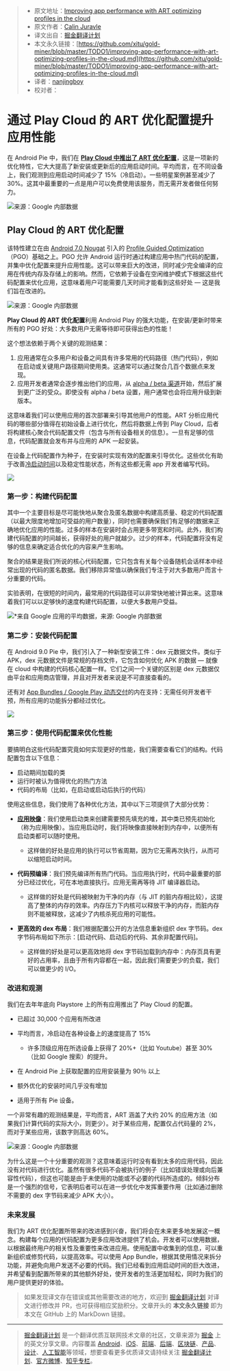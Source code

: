 > * 原文地址：[Improving app performance with ART optimizing profiles in the cloud](https://android-developers.googleblog.com/2019/04/improving-app-performance-with-art.html)
> * 原文作者：[Calin Juravle](https://android-developers.googleblog.com/2019/04/improving-app-performance-with-art.html)
> * 译文出自：[掘金翻译计划](https://github.com/xitu/gold-miner)
> * 本文永久链接：[https://github.com/xitu/gold-miner/blob/master/TODO1/improving-app-performance-with-art-optimizing-profiles-in-the-cloud.md](https://github.com/xitu/gold-miner/blob/master/TODO1/improving-app-performance-with-art-optimizing-profiles-in-the-cloud.md)
> * 译者：[nanjingboy](https://github.com/nanjingboy)
> * 校对者：

# 通过 Play Cloud 的 ART 优化配置提升应用性能

在 Android Pie 中，我们在 **[Play Cloud 中推出了 ART 优化配置](https://youtu.be/Yi9-BqUxsno?list=PLWz5rJ2EKKc9Gq6FEnSXClhYkWAStbwlC&t=985)**，这是一项新的优化特性，它大大提高了新安装或更新后的应用启动时间。平均而言，在不同设备上，我们观测到应用启动时间减少了 15%（冷启动）。一些明星案例甚至减少了 30%。这其中最重要的一点是用户可以免费使用该服务，而无需开发者做任何努力。

![来源：Google 内部数据](https://2.bp.blogspot.com/-J__2yBAq9SA/XJ6pHDtWtJI/AAAAAAAAHXw/xOQySRneEdQcfgIMXRsZVErzXN1y9yJgwCLcBGAs/s1600/image3.png)

## Play Cloud 的 ART 优化配置

该特性建立在由 [Android 7.0 Nougat](https://www.youtube.com/watch?v=fwMM6g7wpQ8) 引入的 [Profile Guided Optimization](https://source.android.com/devices/tech/dalvik/jit-compiler)（PGO）基础之上。PGO 允许 Android 运行时通过构建应用中热门代码的配置，并集中优化配置来提升应用性能。这可以带来巨大的改进，同时减少完全编译的应用在传统内存及存储上的影响。然而，它依赖于设备在空闲维护模式下根据这些代码配置来优化应用，这意味着用户可能需要几天时间才能看到这些好处 — 这是我们旨在改进的。

![来源：Google 内部数据](https://2.bp.blogspot.com/-6_ScCr79y7g/XJ6pSVfm7zI/AAAAAAAAHX0/PCTBWrbT4e87__cjtS07gE7eZetNvnQ-QCLcBGAs/s1600/image1.png)

**Play Cloud 的 ART 优化配置**利用 Android Play 的强大功能，在安装/更新时带来所有的 PGO 好处：大多数用户无需等待即可获得出色的性能！

这个想法依赖于两个关键的观测结果：

1. 应用通常在众多用户和设备之间具有许多常用的代码路径（热门代码），例如在启动或关键用户路径期间使用类。这通常可以通过聚合几百个数据点来发现。
2. 应用开发者通常会逐步推出他们的应用，从 [alpha / beta 渠道](https://support.google.com/googleplay/android-developer/answer/3131213?hl=en)开始，然后扩展到更广泛的受众。即使没有 alpha / beta 设置，用户通常也会将应用升级到新版本。

这意味着我们可以使用应用的首次部署来引导其他用户的性能。ART 分析应用代码的哪些部分值得在初始设备上进行优化，然后将数据上传到 Play Cloud，后者将构建核心聚合代码配置文件（包含与所有设备相关的信息）。一旦有足够的信息，代码配置就会发布并与应用的 APK 一起安装。

在设备上代码配置作为种子，在安装时实现有效的配置来引导优化。这些优化有助于改善[冷启动时间](https://developer.android.com/topic/performance/vitals/launch-time#cold)以及稳定性能状态，所有这些都无需 app 开发者编写代码。

![](https://4.bp.blogspot.com/-YZvK3UU7D20/XJ6pZ21iv4I/AAAAAAAAHX8/9dOUqVkAqAwpS7cLu4GBUxS1NbjhOQQ3gCLcBGAs/s1600/image4.png)

### 第一步：构建代码配置

其中一个主要目标是尽可能快地从聚合及匿名数据中构建高质量、稳定的代码配置（以最大限度地增加可受益的用户数量），同时也需要确保我们有足够的数据来正确地优化应用的性能。过多的样本在安装时会占用更多带宽和时间。此外，我们构建代码配置的时间越长，获得好处的用户就越少。过少的样本，代码配置将没有足够的信息来确定适合优化的内容来产生影响。

聚合的结果是我们所说的核心代码配置，它只包含有关每个设备随机会话样本中经常出现的代码的匿名数据。我们移除异常值以确保我们专注于对大多数用户而言十分重要的代码。

实验表明，在很短的时间内，最常用的代码路径可以非常快地被计算出来。这意味着我们可以以足够快的速度构建代码配置，以便大多数用户受益。

![*来自 Google 应用的平均数据，来源: Google 内部数据](https://4.bp.blogspot.com/-ExYg7hPhU8E/XJ6pf1CSfRI/AAAAAAAAHYA/P-1tN7ehCoseEnK_lgHvfieX6bZmgh1XACLcBGAs/s1600/image5.png)

### 第二步：安装代码配置

在 Android 9.0 Pie 中，我们引入了一种新型安装工件：dex 元数据文件。类似于 APK，dex 元数据文件是常规的存档文件，它包含如何优化 APK 的数据 — 就像在 cloud 中构建的代码核心配置一样。它们之间一个关键的区别是 dex 元数据仅由平台和应用商店管理，并且对开发者来说是不可直接查看的。

还有对 [App Bundles / Google Play 动态交付](https://developer.android.com/platform/technology/app-bundle/)的内在支持：无需任何开发者干预，所有应用的功能拆分都经过优化。

![](https://2.bp.blogspot.com/-mBErPA5xD0w/XJ6ppc6ye7I/AAAAAAAAHYE/kP_xVzVtdjY3Grrr7fHM3Oznde-s7a4jwCLcBGAs/s1600/image6.png)

### 第三步：使用代码配置来优化性能

要搞明白这些代码配置究竟如何实现更好的性能，我们需要查看它们的结构。代码配置包含以下信息：

* 启动期间加载的类
* 运行时被认为值得优化的热门方法
* 代码的布局（比如，在启动或启动后执行的代码）

使用这些信息，我们使用了各种优化方法，其中以下三项提供了大部分优势：

* **[应用映像](https://youtu.be/fwMM6g7wpQ8?t=2145)**：我们使用启动类来创建需要预先填充的堆，其中类已预先初始化（称为应用映像）。当应用启动时，我们将映像直接映射到内存中，以便所有启动类都可以随时使用。

  * 这样做的好处是应用的执行可以节省周期，因为它无需再次执行，从而可以缩短启动时间。

* **代码预编译**：我们预先编译所有热门代码。当应用执行时，代码中最重要的部分已经过优化，可在本地直接执行。应用无需再等待 JIT 编译器启动。

  * 这样做的好处是代码被映射为干净的内存（与 JIT 的脏内存相比较），这提高了整体的内存的效率。内存压力下内核可以释放干净的内存，而脏内存则不能被释放，这减少了内核杀死应用的可能性。

* **更高效的 dex 布局**：我们根据配置公开的方法信息重新组织 dex 字节码。dex 字节码布局如下所示：\[启动代码、启动后的代码、其余非配置代码\]。

  * 这样做的好处是可以更高效地将 dex 字节码加载到内存中：内存页具有更好的占用率，且由于所有内容都在一起，因此我们需要更少的负载，我们可以做更少的 I/O。

### 改进和观测

我们在去年年底向 Playstore 上的所有应用推出了 Play Cloud 的配置。

* 已超过 30,000 个应用有所改进
* 平均而言，冷启动在各种设备上的速度提高了 15%

  * 许多顶级应用在所选设备上获得了 20%+（比如 Youtube）甚至 30%（比如 Google 搜索）的提升。

* 在 Android Pie 上获取配置的应用安装量为 90％ 以上
* 额外优化的安装时间几乎没有增加
* 适用于所有 Pie 设备。

一个非常有趣的观测结果是，平均而言，ART 涵盖了大约 20% 的应用方法（如果我们计算代码的实际大小，则更少）。对于某些应用，配置仅占代码量的 2%，而对于某些应用，该数字则高达 60%。

![来源：Google 内部数据](https://1.bp.blogspot.com/-179Ds6kuco4/XJ6pxOk4_oI/AAAAAAAAHYQ/WdjbULWQ9ZkaPjzBQKlkawPNU_xLnF4fgCLcBGAs/s1600/image2.png)

为什么这是一个十分重要的观测？这意味着运行时没有看到太多的应用代码，因此没有对代码进行优化。虽然有很多代码不会被执行的例子（比如错误处理或向后兼容性代码），但这也可能是由于未使用的功能或不必要的代码所造成的。倾斜分布是一个强烈的信号，它表明后者可以在进一步优化中发挥重要作用（比如通过删除不需要的 dex 字节码来减少 APK 大小）。

### 未来发展

我们为 ART 优化配置所带来的改进感到兴奋，我们将会在未来更多地发展这一概念。构建每个应用的代码配置为更多应用改进提供了机会。开发者可以使用数据，以根据最终用户的相关性及重要性来改进应用。使用配置中收集到的信息，可以重新组织或修剪代码，以提高效率。可以使用 App Bundle，根据其使用情况来拆分功能，并避免向用户发送不必要的代码。我们已经看到应用启动时间的巨大改进，并希望看到配置所带来的其他额外好处，使开发者的生活更加轻松，同时为我们的用户提供更好的体验。

> 如果发现译文存在错误或其他需要改进的地方，欢迎到 [掘金翻译计划](https://github.com/xitu/gold-miner) 对译文进行修改并 PR，也可获得相应奖励积分。文章开头的 **本文永久链接** 即为本文在 GitHub 上的 MarkDown 链接。

---

> [掘金翻译计划](https://github.com/xitu/gold-miner) 是一个翻译优质互联网技术文章的社区，文章来源为 [掘金](https://juejin.im) 上的英文分享文章。内容覆盖 [Android](https://github.com/xitu/gold-miner#android)、[iOS](https://github.com/xitu/gold-miner#ios)、[前端](https://github.com/xitu/gold-miner#前端)、[后端](https://github.com/xitu/gold-miner#后端)、[区块链](https://github.com/xitu/gold-miner#区块链)、[产品](https://github.com/xitu/gold-miner#产品)、[设计](https://github.com/xitu/gold-miner#设计)、[人工智能](https://github.com/xitu/gold-miner#人工智能)等领域，想要查看更多优质译文请持续关注 [掘金翻译计划](https://github.com/xitu/gold-miner)、[官方微博](http://weibo.com/juejinfanyi)、[知乎专栏](https://zhuanlan.zhihu.com/juejinfanyi)。
